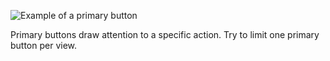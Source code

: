 ![Example of a primary button](../images/buttons/button-primary.svg)

Primary buttons draw attention to a specific action. Try to limit one primary button per view.
